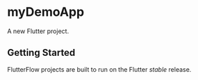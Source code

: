 # myDemoApp

A new Flutter project.

## Getting Started

FlutterFlow projects are built to run on the Flutter _stable_ release.
